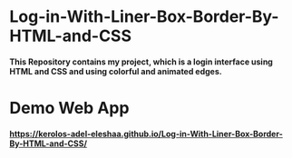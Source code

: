 # Log-in-With-Liner-Box-Border-By-HTML-and-CSS
#### This Repository contains my project, which is a login interface using HTML and CSS and using colorful and animated edges.
# Demo Web App
#### https://kerolos-adel-eleshaa.github.io/Log-in-With-Liner-Box-Border-By-HTML-and-CSS/
